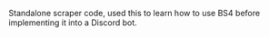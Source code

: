 Standalone scraper code, used this to learn how to use BS4 before implementing it into a Discord bot.
